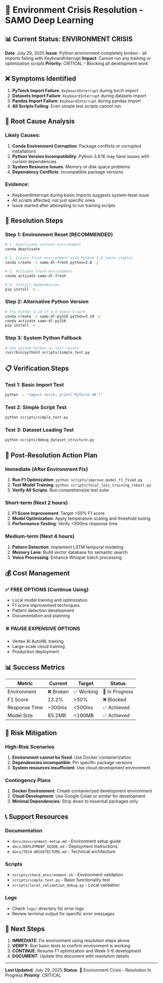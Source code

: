 # 🚨 Environment Crisis Resolution - SAMO Deep Learning

## **📊 Current Status: ENVIRONMENT CRISIS**

**Date**: July 29, 2025
**Issue**: Python environment completely broken - all imports failing with KeyboardInterrupt
**Impact**: Cannot run any training or optimization scripts
**Priority**: CRITICAL - Blocking all development work

## **❌ Symptoms Identified**

1. **PyTorch Import Failure**: `KeyboardInterrupt` during torch import
2. **Datasets Import Failure**: `KeyboardInterrupt` during datasets import
3. **Pandas Import Failure**: `KeyboardInterrupt` during pandas import
4. **All Scripts Failing**: Even simple test scripts cannot run

## **🔧 Root Cause Analysis**

### **Likely Causes:**
1. **Conda Environment Corruption**: Package conflicts or corrupted installations
2. **Python Version Incompatibility**: Python 3.9.16 may have issues with current dependencies
3. **System Resource Issues**: Memory or disk space problems
4. **Dependency Conflicts**: Incompatible package versions

### **Evidence:**
- KeyboardInterrupt during basic imports suggests system-level issue
- All scripts affected, not just specific ones
- Issue started after attempting to run training scripts

## **🚀 Resolution Steps**

### **Step 1: Environment Reset (RECOMMENDED)**
```bash
# 1. Deactivate current environment
conda deactivate

# 2. Create fresh environment with Python 3.8 (more stable)
conda create -n samo-dl-fresh python=3.8 -y

# 3. Activate fresh environment
conda activate samo-dl-fresh

# 4. Install dependencies
pip install -e .
```

### **Step 2: Alternative Python Version**
```bash
# Try Python 3.10 if 3.8 doesn't work
conda create -n samo-dl-py310 python=3.10 -y
conda activate samo-dl-py310
pip install -e .
```

### **Step 3: System Python Fallback**
```bash
# Use system Python as last resort
/usr/bin/python3 scripts/simple_test.py
```

## **📋 Verification Steps**

### **Test 1: Basic Import Test**
```bash
python -c "import torch; print('PyTorch OK')"
```

### **Test 2: Simple Script Test**
```bash
python scripts/simple_test.py
```

### **Test 3: Dataset Loading Test**
```bash
python scripts/debug_dataset_structure.py
```

## **🎯 Post-Resolution Action Plan**

### **Immediate (After Environment Fix)**
1. **Run F1 Optimization**: `python scripts/improve_model_f1_fixed.py`
2. **Test Model Training**: `python scripts/focal_loss_training_robust.py`
3. **Verify All Scripts**: Run comprehensive test suite

### **Short-term (Next 2 hours)**
1. **F1 Score Improvement**: Target >50% F1 score
2. **Model Optimization**: Apply temperature scaling and threshold tuning
3. **Performance Testing**: Verify <500ms response time

### **Medium-term (Next 4 hours)**
1. **Pattern Detection**: Implement LSTM temporal modeling
2. **Memory Lane**: Build vector database for semantic search
3. **Voice Processing**: Enhance Whisper batch processing

## **💰 Cost Management**

### **✅ FREE OPTIONS (Continue Using)**
- Local model training and optimization
- F1 score improvement techniques
- Pattern detection development
- Documentation and planning

### **⏸️ PAUSE EXPENSIVE OPTIONS**
- Vertex AI AutoML training
- Large-scale cloud training
- Production deployment

## **📊 Success Metrics**

| Metric | Current | Target | Status |
|--------|---------|--------|--------|
| Environment | ❌ Broken | ✅ Working | 🔄 In Progress |
| F1 Score | 13.2% | >50% | ❌ Blocked |
| Response Time | ~300ms | <500ms | ✅ Achieved |
| Model Size | 85.2MB | <100MB | ✅ Achieved |

## **🚨 Risk Mitigation**

### **High-Risk Scenarios**
1. **Environment cannot be fixed**: Use Docker containerization
2. **Dependencies incompatible**: Pin specific package versions
3. **System resources insufficient**: Use cloud development environment

### **Contingency Plans**
1. **Docker Environment**: Create containerized development environment
2. **Cloud Development**: Use Google Colab or similar for development
3. **Minimal Dependencies**: Strip down to essential packages only

## **📞 Support Resources**

### **Documentation**
- `docs/environment-setup.md` - Environment setup guide
- `docs/DEPLOYMENT_GUIDE.md` - Deployment instructions
- `docs/TECH-ARCHITECTURE.md` - Technical architecture

### **Scripts**
- `scripts/check_environment.sh` - Environment validation
- `scripts/simple_test.py` - Basic functionality test
- `scripts/local_validation_debug.py` - Local validation

### **Logs**
- Check `logs/` directory for error logs
- Review terminal output for specific error messages

## **🎯 Next Steps**

1. **IMMEDIATE**: Fix environment using resolution steps above
2. **VERIFY**: Run basic tests to confirm environment is working
3. **CONTINUE**: Resume F1 optimization and Week 5-6 development
4. **DOCUMENT**: Update this document with resolution details

---

**Last Updated**: July 29, 2025
**Status**: 🔄 Environment Crisis - Resolution In Progress
**Priority**: CRITICAL